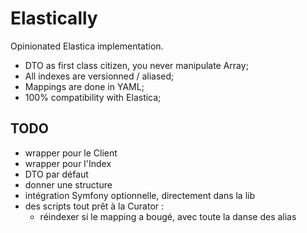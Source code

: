 # Elastically

Opinionated Elastica implementation.

- DTO as first class citizen, you never manipulate Array;
- All indexes are versionned / aliased;
- Mappings are done in YAML;
- 100% compatibility with Elastica;

## TODO

- wrapper pour le Client
- wrapper pour l'Index
- DTO par défaut
- donner une structure
- intégration Symfony optionnelle, directement dans la lib
- des scripts tout prêt à la Curator :
  - réindexer si le mapping a bougé, avec toute la danse des alias